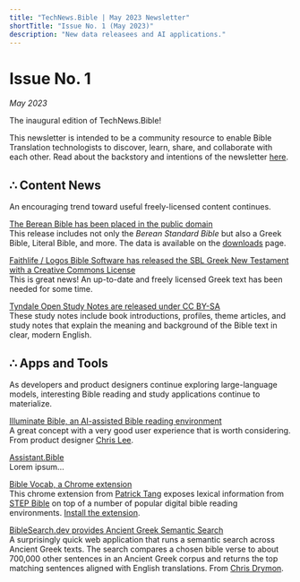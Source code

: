 ```yaml
---
title: "TechNews.Bible | May 2023 Newsletter"
shortTitle: "Issue No. 1 (May 2023)"
description: "New data releasees and AI applications."
---
```


<h1 class="mb-0">Issue No. 1</h1>
<div class="mt-0"><em>May 2023</em></div>

The inaugural edition of TechNews.Bible! 

This newsletter is intended to be a community resource to enable Bible Translation technologists to discover, learn, share, and collaborate with each other. Read about the backstory and intentions of the newsletter [here](/about).

## ∴ Content News
An encouraging trend toward useful freely-licensed content continues.

[The Berean Bible has been placed in the public domain](https://berean.bible/licensing.htm)  
This release includes not only the *Berean Standard Bible* but also a Greek Bible, Literal Bible, and more. The data is available on the [downloads](https://berean.bible/downloads.htm) page.

[Faithlife / Logos Bible Software has released the SBL Greek New Testament with a Creative Commons License](https://github.com/LogosBible/SBLGNT/)  
This is great news! An up-to-date and freely licensed Greek text has been needed for some time.

[Tyndale Open Study Notes are released under CC BY-SA](https://tyndaleopenresources.com/)    
These study notes include book introductions, profiles, theme articles, and study notes that explain the meaning and background of the Bible text in clear, modern English.

## ∴ Apps and Tools
As developers and product designers continue exploring large-language models, interesting Bible reading and study applications continue to materialize.

[Illuminate Bible, an AI-assisted Bible reading environment](https://www.illuminatebible.com/)  
A great concept with a very good user experience that is worth considering. From product designer [Chris Lee](https://chrsl.net/).

[Assistant.Bible](https://assistant.bible)  
Lorem ipsum...

[Bible Vocab, a Chrome extension](https://www.youtube.com/watch?v=fKb7hcXjgtk)    
This chrome extension from [Patrick Tang](https://www.youtube.com/@patricksptang1) exposes lexical information from [STEP Bible](https://www.stepbible.org/) on top of a number of popular digital bible reading environments. [Install the extension](https://chrome.google.com/webstore/detail/bible-vocab-a-bible-dicti/hoibkbojkkeacjciibbjbnbflcdkahhp).

[BibleSearch.dev provides Ancient Greek Semantic Search](https://biblesearch.dev/)    
A surprisingly quick web application that runs a semantic search across Ancient Greek texts. The search compares a chosen bible verse to about 700,000 other sentences in an Ancient Greek corpus and returns the top matching sentences aligned with English translations. From [Chris Drymon](https://chrisdrymon.com/).

